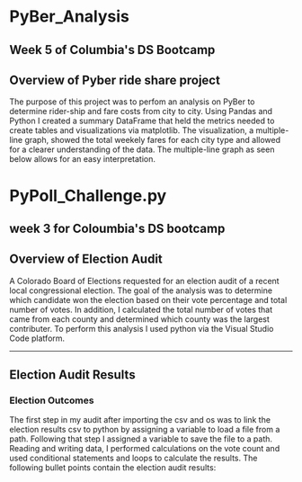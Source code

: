 # PyBer_Analysis

Week 5 of Columbia's DS Bootcamp
---
## Overview of Pyber ride share project
The purpose of this project was to perfom an analysis on PyBer to determine rider-ship and fare costs from city to city. Using Pandas and Python I created a summary DataFrame that held the metrics needed to create tables and visualizations via matplotlib. The visualization, a multiple-line graph, showed the total weekely fares for each city type and allowed for a clearer understanding of the data. The multiple-line graph as seen below allows for an easy interpretation.  
# PyPoll_Challenge.py

week 3 for Coloumbia's DS bootcamp
---
## Overview of Election Audit
A Colorado Board of Elections requested for an election audit of a recent local congressional election. The goal of the analysis was to determine which candidate won the election based on their vote percentage and total number of votes. In addition, I calculated  the total number of votes that came from each county and determined which county was the largest contributer. To perform this analysis I used python via the Visual Studio Code platform. 

---
## Election Audit Results
### Election Outcomes 
The first step in my audit after importing the csv and os was to link the election results csv to python by assigning a variable to load a file from a path. Following that step I assigned a variable to save the file to a path. Reading and writing data, I performed calculations on the vote count and used conditional statements and loops to calculate the results. The following bullet points contain the election audit results:
